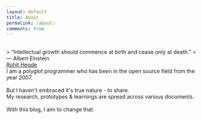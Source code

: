 ```yaml
---
layout: default
title: About
permalink: /about/
comments: true
---
```

<script type="text/javascript" src="https://platform.linkedin.com/badges/js/profile.js" async defer></script>
<br/>
> “Intellectual growth should commence at birth and cease only at death.” 
> ― Albert Einstein

<br/>
<div class="divTableRow">
    <div class="divTableCell profile-pic">
        <div class="LI-profile-badge"  data-version="v1" data-size="large" data-locale="en_US" data-type="vertical" data-theme="dark" data-vanity="rohithegde"><a class="LI-simple-link" rel="nofollow" target="_blank" href='https://in.linkedin.com/in/rohithegde?trk=profile-badge'>Rohit Hegde</a></div>
    </div>
    <div class="divTableCell about-me">
        I am a polyglot programmer who has been in the open source field from the year 2007.
        <br/> <br/>
        But I haven't embraced it's true nature - to share.  <br/>
        My research, prototypes & learnings are spread across various documents.
        <br/> <br/>
        With this blog, I aim to change that.
    </div>
</div>
